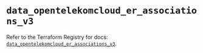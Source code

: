 # `data_opentelekomcloud_er_associations_v3`

Refer to the Terraform Registry for docs: [`data_opentelekomcloud_er_associations_v3`](https://registry.terraform.io/providers/opentelekomcloud/opentelekomcloud/1.36.46/docs/data-sources/er_associations_v3).
